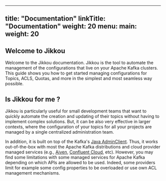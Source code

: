 
---
title: "Documentation"
linkTitle: "Documentation"
weight: 20
menu:
  main:
    weight: 20
---

## Welcome to Jikkou

Welcome to the Jikkou documentation. Jikkou is the tool to automate the management of the configurations that live on your Apache Kafka clusters.
This guide shows you how to get started managing configurations for Topics, ACLS, Quotas, and more in the simplest and most seamless way possible.

## Is Jikkou for me ?

Jikkou is particularly useful for small development teams that want to quickly automate the creation and updating of their topics without having to implement complex solutions.
But, it can be also very effective in larger contexts, where the configuration of your topics for all your projects are managed by a single centralized administration team.

In addition, it is built on top of the Kafka's [Java AdminClient](https://kafka.apache.org/30/javadoc/org/apache/kafka/clients/admin/Admin.html). 
Thus, it works out-of-the-box with most the Apache Kafka distributions and cloud provider managed services (e.g., [Aiven](https://aiven.io/), [Confluent Cloud](https://confluent.cloud/), etc).
However, you may find some limitations with some managed services for Apache Kafka depending on which APIs are allowed to be used. Indeed, some providers limit for example some config properties to be overloaded or use own ACL management mechanisms.





